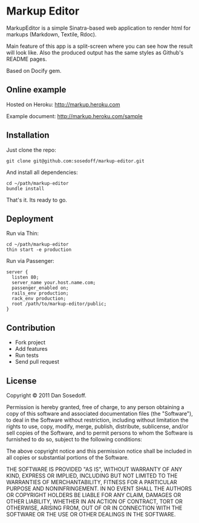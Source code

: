 Markup Editor
=============

MarkupEditor is a simple Sinatra-based web application to render html for markups (Markdown, Textile, Rdoc).

Main feature of this app is a split-screen where you can see how the result will look like. Also the produced output has the same styles as Github's README pages.

Based on Docify gem.

Online example
--------------

Hosted on Heroku: http://markup.heroku.com

Example document: http://markup.heroku.com/sample

Installation
------------

Just clone the repo:

    git clone git@github.com:sosedoff/markup-editor.git

And install all dependencies:

    cd ~/path/markup-editor
    bundle install

That's it. Its ready to go.

Deployment
----------

Run via Thin:

    cd ~/path/markup-editor
    thin start -e production

Run via Passenger:

    server {
      listen 80;
      server_name your.host.name.com;
      passenger_enabled on;
      rails_env production;
      rack_env production;
      root /path/to/markup-editor/public;
    }

Contribution
------------

- Fork project
- Add features
- Run tests
- Send pull request

License
-------

Copyright &copy; 2011 Dan Sosedoff.

Permission is hereby granted, free of charge, to any person obtaining a copy of this software and associated documentation files (the "Software"), to deal in the Software without restriction, including without limitation the rights to use, copy, modify, merge, publish, distribute, sublicense, and/or sell copies of the Software, and to permit persons to whom the Software is furnished to do so, subject to the following conditions:

The above copyright notice and this permission notice shall be included in all copies or substantial portions of the Software.

THE SOFTWARE IS PROVIDED "AS IS", WITHOUT WARRANTY OF ANY KIND, EXPRESS OR IMPLIED, INCLUDING BUT NOT LIMITED TO THE WARRANTIES OF MERCHANTABILITY, FITNESS FOR A PARTICULAR PURPOSE AND NONINFRINGEMENT. IN NO EVENT SHALL THE AUTHORS OR COPYRIGHT HOLDERS BE LIABLE FOR ANY CLAIM, DAMAGES OR OTHER LIABILITY, WHETHER IN AN ACTION OF CONTRACT, TORT OR OTHERWISE, ARISING FROM, OUT OF OR IN CONNECTION WITH THE SOFTWARE OR THE USE OR OTHER DEALINGS IN THE SOFTWARE.
